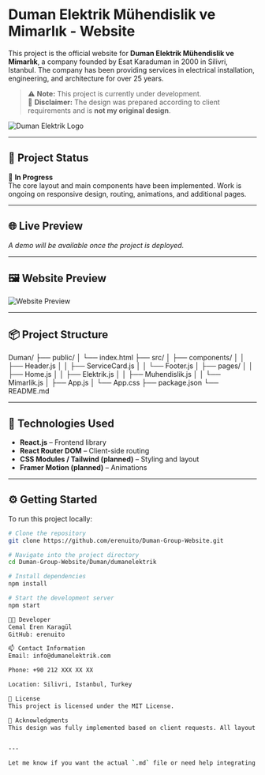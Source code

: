 # Duman Elektrik Mühendislik ve Mimarlık - Website

This project is the official website for **Duman Elektrik Mühendislik ve Mimarlık**, a company founded by Esat Karaduman in 2000 in Silivri, Istanbul. The company has been providing services in electrical installation, engineering, and architecture for over 25 years.

> ⚠️ **Note:** This project is currently under development.  
> 🎨 **Disclaimer:** The design was prepared according to client requirements and is **not my original design**.

![Duman Elektrik Logo](https://github.com/user-attachments/assets/427fac19-6bb8-42dc-b79d-4f78639f1f48)

---

## 🚧 Project Status

🔧 **In Progress**  
The core layout and main components have been implemented. Work is ongoing on responsive design, routing, animations, and additional pages.

---

## 🌐 Live Preview

_A demo will be available once the project is deployed._

---

## 🖼️ Website Preview

![Website Preview](https://github.com/erenuito/Duman-Group-Website/assets/4acd0194-f785-40cd-bbe2-49b00717576a.jpg)

---

## 📦 Project Structure

Duman/
├── public/
│ └── index.html
├── src/
│ ├── components/
│ │ ├── Header.js
│ │ ├── ServiceCard.js
│ │ └── Footer.js
│ ├── pages/
│ │ ├── Home.js
│ │ ├── Elektrik.js
│ │ ├── Muhendislik.js
│ │ └── Mimarlik.js
│ ├── App.js
│ └── App.css
├── package.json
└── README.md


---

## 🧰 Technologies Used

- **React.js** – Frontend library
- **React Router DOM** – Client-side routing
- **CSS Modules / Tailwind (planned)** – Styling and layout
- **Framer Motion (planned)** – Animations

---

## ⚙️ Getting Started

To run this project locally:

```bash
# Clone the repository
git clone https://github.com/erenuito/Duman-Group-Website.git

# Navigate into the project directory
cd Duman-Group-Website/Duman/dumanelektrik

# Install dependencies
npm install

# Start the development server
npm start

🧑‍💻 Developer
Cemal Eren Karagül
GitHub: erenuito

📫 Contact Information
Email: info@dumanelektrik.com

Phone: +90 212 XXX XX XX

Location: Silivri, Istanbul, Turkey

📃 License
This project is licensed under the MIT License.

📌 Acknowledgments
This design was fully implemented based on client requests. All layout and content structure reflect their specific needs and preferences.


---

Let me know if you want the actual `.md` file or need help integrating this into your GitHub repo.

